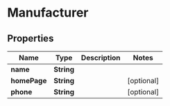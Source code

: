 # Manufacturer

## Properties
Name | Type | Description | Notes
------------ | ------------- | ------------- | -------------
**name** | **String** |  | 
**homePage** | **String** |  |  [optional]
**phone** | **String** |  |  [optional]
